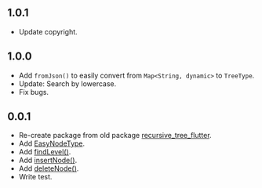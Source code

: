 ## 1.0.1
* Update copyright.

## 1.0.0
* Add `fromJson()` to easily convert from `Map<String, dynamic>` to `TreeType`.
* Update: Search by lowercase.
* Fix bugs.

## 0.0.1

* Re-create package from old package [recursive_tree_flutter](https://pub.dev/packages/recursive_tree_flutter).
* Add [EasyNodeType](lib/models/easy_node_type.p.dart).
* Add [findLevel()](lib/functions/traversal_func.p.dart).
* Add [insertNode()](lib/functions/update_func.p.dart).
* Add [deleteNode()](lib/functions/update_func.p.dart).
* Write test.
